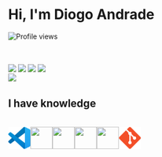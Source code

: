 <!--
<img align="right" height="590em" src="https://raw.githubusercontent.com/gist/maykbrito/618ef18e3bbb7cdfd200f3a4fc1aabc6/raw/201d47c76006c99fe0dc55ea92e76bdca5537f08/githubcard.svg"/> -->
<h1 align="left">Hi, I'm Diogo Andrade</h1>
<p align="left"> <img src="https://komarev.com/ghpvc/?username=DiogoAMoura&color=red" alt="Profile views" /> </p>
<br><br>
<a href="https://www.youtube.com/@sumamaproductions.1692" target="_blank"><img src="https://img.shields.io/badge/YouTube-FF0000?style=for-the-badge&logo=youtube&logoColor=white" target="_blank"></a>
  <a href="https://www.instagram.com/diogo_a_dam/" target="_blank"><img src="https://img.shields.io/badge/-Instagram-%23E4405F?style=for-the-badge&logo=instagram&logoColor=white" target="_blank"></a> 
  <a href="diogo.andradejan@gmail.com"><img src="https://img.shields.io/badge/-Gmail-%23333?style=for-the-badge&logo=gmail&logoColor=white" target="_blank"></a>
  <a href="https://www.linkedin.com/in/diogo-andrade-246aa521b/" target="_blank"><img src="https://img.shields.io/badge/-LinkedIn-%230077B5?style=for-the-badge&logo=linkedin&logoColor=white" target="_blank"></a> 
<br>

<img height="180em" style="display: inline_block" src="https://github-readme-stats.vercel.app/api?username=DiogoAndradeDAM&show_icons=true&theme=dracula&include_all_commits=true&count_private=true"/>

<br>

## I have knowledge
<br>
<div style="width:100">
<img src="https://raw.githubusercontent.com/devicons/devicon/master/icons/vscode/vscode-original.svg" width="45" height="45" align="left">
<img src="https://cdn.jsdelivr.net/gh/devicons/devicon/icons/html5/html5-original.svg" width="45" height="45" align="left">
<img src="https://cdn.jsdelivr.net/gh/devicons/devicon/icons/css3/css3-original.svg" width="45" height="45" align="left">
<img src="https://cdn.jsdelivr.net/gh/devicons/devicon/icons/lua/lua-plain-wordmark.svg" width="45" height="45" align="left">
<img src="https://upload.wikimedia.org/wikipedia/commons/8/8b/L%C3%96VE_app_icon_%280.10.1%29.svg" width="45" height="45" align="left">
<!--<img src="https://cdn.jsdelivr.net/gh/devicons/devicon/icons/cplusplus/cplusplus-original.svg" width="45" height="45" align="left">
<img src="https://cdn.jsdelivr.net/gh/devicons/devicon/icons/sdl/sdl-plain.svg"" width="45" height="45" align="left">-->
<img src="https://raw.githubusercontent.com/devicons/devicon/master/icons/git/git-original.svg" width="45" height="45" align="left">
</div>

